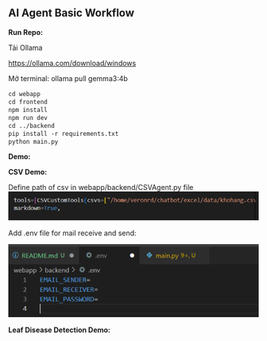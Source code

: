 ## AI Agent Basic Workflow
<b>Run Repo:</b>

Tải Ollama 

https://ollama.com/download/windows

Mở terminal: ollama pull gemma3:4b

```
cd webapp
cd frontend
npm install
npm run dev
cd ../backend
pip install -r requirements.txt
python main.py 
```

<b>Demo: </b>

<b>CSV Demo:</b>

Define path of csv in webapp/backend/CSVAgent.py file
![alt text](image.png)

Add .env file for mail receive and send:

![alt text](image-1.png)



<b>Leaf Disease Detection Demo:</b>


